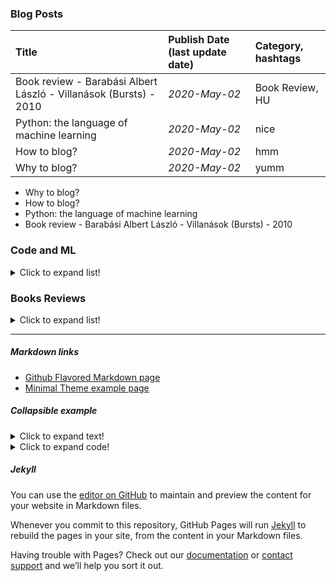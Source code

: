 
### Blog Posts


| Title        | Publish Date (last update date) | Category, hashtags |
|:-------------|:--------------------------------|:-------------------|
| Book review - Barabási Albert László - Villanások (Bursts) - 2010 | *2020-May-02* | Book Review, HU  |
| Python: the language of machine learning | *2020-May-02* | nice  |
|  How to blog?          | *2020-May-02* | hmm   |
| Why to blog?           | *2020-May-02* | yumm  |

* Why to blog? 
* How to blog?
* Python: the language of machine learning
* Book review - Barabási Albert László - Villanások (Bursts) - 2010


### Code and ML
<details>
  <summary>Click to expand list!</summary>
  
  * Python: the language of machine learning
  
</details>

### Books Reviews
<details>
  <summary>Click to expand list!</summary>
  
  * Book review - Barabási Albert László - Villanások (Bursts) - 2010
  
</details>


* * *

##### Markdown links

* [Github Flavored Markdown page](https://guides.github.com/features/mastering-markdown/)
* [Minimal Theme example page](https://pages-themes.github.io/minimal/)

##### Collapsible example
<details>
  <summary>Click to expand text!</summary>
  
  #### Heading
  1. A numbered
  2. list
     * With some
     * Sub bullets
</details>

<details>
  <summary>Click to expand code!</summary>
  
  ```javascript
    function whatIsLove() {
      console.log('Baby Don't hurt me. Don't hurt me');
      return 'No more';
    }
  ```
</details>

##### Jekyll

You can use the [editor on GitHub](https://github.com/semmi88/semmi88.github.io/edit/master/index.md) to maintain and preview the content for your website in Markdown files.

Whenever you commit to this repository, GitHub Pages will run [Jekyll](https://jekyllrb.com/) to rebuild the pages in your site, from the content in your Markdown files.

Having trouble with Pages? Check out our [documentation](https://help.github.com/categories/github-pages-basics/) or [contact support](https://github.com/contact) and we’ll help you sort it out.
